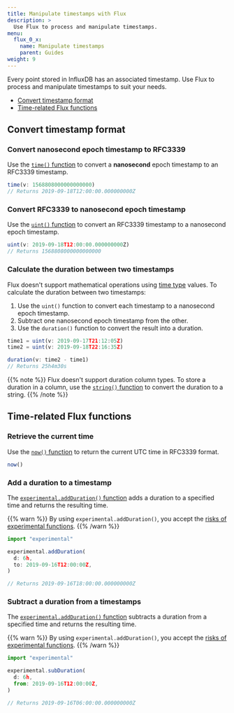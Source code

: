 ```yaml
---
title: Manipulate timestamps with Flux
description: >
  Use Flux to process and manipulate timestamps.
menu:
  flux_0_x:
    name: Manipulate timestamps
    parent: Guides
weight: 9
---
```


Every point stored in InfluxDB has an associated timestamp.
Use Flux to process and manipulate timestamps to suit your needs.

- [Convert timestamp format](#convert-timestamp-format)
- [Time-related Flux functions](#time-related-flux-functions)

## Convert timestamp format

### Convert nanosecond epoch timestamp to RFC3339
Use the [`time()` function](/flux/v0.x/stdlib/built-in/transformations/type-conversions/time/)
to convert a **nanosecond** epoch timestamp to an RFC3339 timestamp.

```js
time(v: 1568808000000000000)
// Returns 2019-09-18T12:00:00.000000000Z
```

### Convert RFC3339 to nanosecond epoch timestamp
Use the [`uint()` function](/flux/v0.x/stdlib/built-in/transformations/type-conversions/unit/)
to convert an RFC3339 timestamp to a nanosecond epoch timestamp.

```js
uint(v: 2019-09-18T12:00:00.000000000Z)
// Returns 1568808000000000000
```

### Calculate the duration between two timestamps
Flux doesn't support mathematical operations using [time type](/flux/v0.x/language/types/#time-types) values.
To calculate the duration between two timestamps:

1. Use the `uint()` function to convert each timestamp to a nanosecond epoch timestamp.
2. Subtract one nanosecond epoch timestamp from the other.
3. Use the `duration()` function to convert the result into a duration.

```js
time1 = uint(v: 2019-09-17T21:12:05Z)
time2 = uint(v: 2019-09-18T22:16:35Z)

duration(v: time2 - time1)
// Returns 25h4m30s
```

{{% note %}}
Flux doesn't support duration column types.
To store a duration in a column, use the [`string()` function](/flux/v0.x/stdlib/built-in/transformations/type-conversions/string/)
to convert the duration to a string.
{{% /note %}}

## Time-related Flux functions

### Retrieve the current time
Use the [`now()` function](/flux/v0.x/stdlib/built-in/misc/now/) to
return the current UTC time in RFC3339 format.

```js
now()
```

### Add a duration to a timestamp
The [`experimental.addDuration()` function](/flux/v0.x/stdlib/experimental/addduration/)
adds a duration to a specified time and returns the resulting time.

{{% warn %}}
By using `experimental.addDuration()`, you accept the
[risks of experimental functions](/flux/v0.x/stdlib/experimental/#use-experimental-functions-at-your-own-risk).
{{% /warn %}}

```js
import "experimental"

experimental.addDuration(
  d: 6h,
  to: 2019-09-16T12:00:00Z,
)

// Returns 2019-09-16T18:00:00.000000000Z
```

### Subtract a duration from a timestamps
The [`experimental.addDuration()` function](/flux/v0.x/stdlib/experimental/subduration/)
subtracts a duration from a specified time and returns the resulting time.

{{% warn %}}
By using `experimental.addDuration()`, you accept the
[risks of experimental functions](/flux/v0.x/stdlib/experimental/#use-experimental-functions-at-your-own-risk).
{{% /warn %}}

```js
import "experimental"

experimental.subDuration(
  d: 6h,
  from: 2019-09-16T12:00:00Z,
)

// Returns 2019-09-16T06:00:00.000000000Z
```
